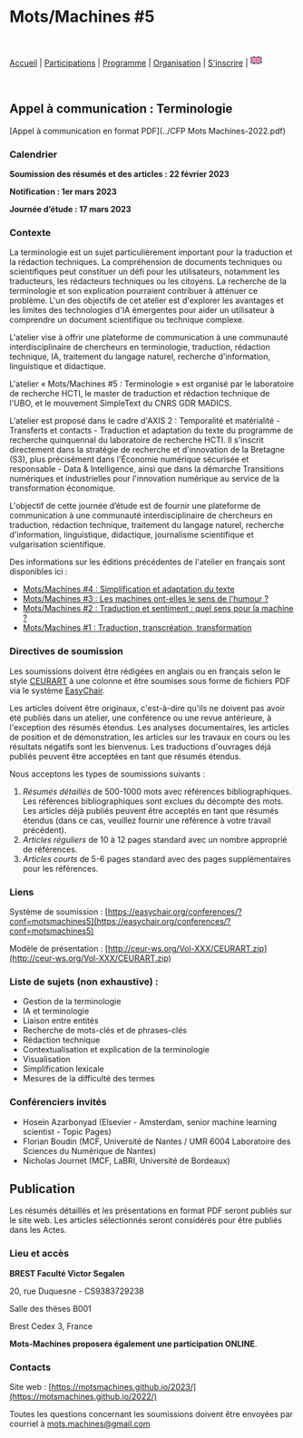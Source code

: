 # Mots/Machines #5

<br>

[Accueil](https://motsmachines.github.io/2023/fr) | [Participations](https://motsmachines.github.io/2023/fr/cfp) | [Programme](https://motsmachines.github.io/2023/fr/program) | [Organisation](https://motsmachines.github.io/2023/fr/orga) | [S'inscrire](https://motsmachines.github.io/2023/fr/registration) | [<img src="EN.png" width="20">](https://motsmachines.github.io/2023/en/cfp)

<br>

## Appel à communication : Terminologie

[Appel à communication en format PDF](../CFP Mots Machines-2022.pdf)

### Calendrier

**Soumission des résumés et des articles : 22 février 2023**

**Notification : 1er mars 2023**

**Journée d’étude : 17 mars 2023**

### Contexte

La terminologie est un sujet particulièrement important pour la traduction et la rédaction techniques. La compréhension de documents techniques ou scientifiques peut constituer un défi pour les utilisateurs, notamment les traducteurs, les rédacteurs techniques ou les citoyens. La recherche de la terminologie et son explication pourraient contribuer à atténuer ce problème. L'un des objectifs de cet atelier est d'explorer les avantages et les limites des technologies d'IA émergentes pour aider un utilisateur à comprendre un document scientifique ou technique complexe.

L'atelier vise à offrir une plateforme de communication à une communauté interdisciplinaire de chercheurs en terminologie, traduction, rédaction technique, IA, traitement du langage naturel, recherche d'information, linguistique et didactique.

L'atelier « Mots/Machines #5 : Terminologie » est organisé par le laboratoire de recherche HCTI, le master de traduction et rédaction technique de l'UBO, et le mouvement SimpleText du CNRS GDR MADICS.

L'atelier est proposé dans le cadre d'AXIS 2 : Temporalité et matérialité - Transferts et contacts - Traduction et adaptation du texte du programme de recherche quinquennal du laboratoire de recherche HCTI. Il s'inscrit directement dans la stratégie de recherche et d'innovation de la Bretagne (S3), plus précisément dans l'Économie numérique sécurisée et responsable - Data & Intelligence, ainsi que dans la démarche Transitions numériques et industrielles pour l'innovation numérique au service de la transformation économique.

L'objectif de cette journée d’étude est de fournir une plateforme de communication à une communauté interdisciplinaire de chercheurs en traduction, rédaction technique, traitement du langage naturel, recherche d'information, linguistique, didactique, journalisme scientifique et vulgarisation scientifique.

Des informations sur les éditions précédentes de l'atelier en français sont disponibles ici :

* [Mots/Machines #4 : Simplification et adaptation du texte](https://motsmachines.github.io/2022/)
* [Mots/Machines #3 : Les machines ont-elles le sens de l'humour ?](https://motsmachines.github.io/2021/en/)
* [Mots/Machines #2 : Traduction et sentiment : quel sens pour la machine ?](https://www.univ-brest.fr/www-live1-sl.univ-brest.fr/ViewPage.action?siteNodeId=29229&languageId=4)
* [Mots/Machines #1 : Traduction, transcréation, transformation](https://www.univ-brest.fr/hcti/menu/Actualites/Archives/Mots-Machines)

### Directives de soumission

Les soumissions doivent être rédigées en anglais ou en français selon le style [CEURART](https://ceurws.wordpress.com/2020/03/31/ceurws-publishes-ceurart-paper-style/) à une colonne et être soumises sous forme de fichiers PDF via le système [EasyChair](https://easychair.org/conferences/?conf=motsmachines5).

Les articles doivent être originaux, c'est-à-dire qu'ils ne doivent pas avoir été publiés dans un atelier, une conférence ou une revue antérieure, à l'exception des résumés étendus. Les analyses documentaires, les articles de position et de démonstration, les articles sur les travaux en cours ou les résultats négatifs sont les bienvenus. Les traductions d'ouvrages déjà publiés peuvent être acceptées en tant que résumés étendus.

Nous acceptons les types de soumissions suivants :
1. *Résumés détaillés* de 500-1000 mots avec références bibliographiques. Les références bibliographiques sont exclues du décompte des mots. Les articles déjà publiés peuvent être acceptés en tant que résumés étendus (dans ce cas, veuillez fournir une référence à votre travail précédent).
2. *Articles réguliers* de 10 à 12 pages standard avec un nombre approprié de références.
3. *Articles courts* de 5-6 pages standard avec des pages supplémentaires pour les références.

### Liens

Système de soumission : [https://easychair.org/conferences/?conf=motsmachines5](https://easychair.org/conferences/?conf=motsmachines5)

Modèle de présentation : [http://ceur-ws.org/Vol-XXX/CEURART.zip](http://ceur-ws.org/Vol-XXX/CEURART.zip)

### Liste de sujets (non exhaustive) :

*  Gestion de la terminologie
*  IA et terminologie
*  Liaison entre entités
*  Recherche de mots-clés et de phrases-clés
*  Rédaction technique
*  Contextualisation et explication de la terminologie
*  Visualisation
*  Simplification lexicale
*  Mesures de la difficulté des termes

### Conférenciers invités

* Hosein Azarbonyad (Elsevier - Amsterdam, senior machine learning scientist - Topic Pages)
* Florian Boudin (MCF, Université de Nantes / UMR 6004 Laboratoire des Sciences du Numérique de Nantes)
* Nicholas Journet (MCF, LaBRI, Université de Bordeaux) 

## Publication
Les résumés détaillés et les présentations en format PDF seront publiés sur le site web. Les articles sélectionnés seront considérés pour être publiés dans les Actes.

### Lieu et accès

**BREST Faculté Victor Segalen**

20, rue Duquesne - CS9383729238

Salle des thèses B001

Brest Cedex 3, France

**Mots-Machines proposera également une participation ONLINE**.

### Contacts

Site web : [https://motsmachines.github.io/2023/](https://motsmachines.github.io/2022/)

Toutes les questions concernant les soumissions doivent être envoyées par courriel à [mots.machines@gmail.com](mailto:mots.machines@gmail.com)
